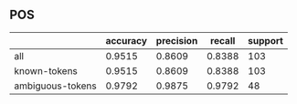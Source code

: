 
## POS

|                  | accuracy | precision | recall | support |
|------------------|----------|-----------|--------|---------|
| all              | 0.9515   | 0.8609    | 0.8388 | 103     |
| known-tokens     | 0.9515   | 0.8609    | 0.8388 | 103     |
| ambiguous-tokens | 0.9792   | 0.9875    | 0.9792 | 48      |


